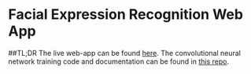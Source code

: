 # Facial Expression Recognition Web App

##TL;DR
The live web-app can be found [here](http://fec.space). The convolutional neural network training code and documentation can be found in [this repo](https://github.com/cmgreen210/facial-expression-classifier).
